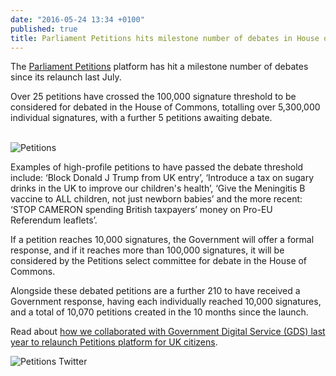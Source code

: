 ```yaml
---
date: "2016-05-24 13:34 +0100"
published: true
title: Parliament Petitions hits milestone number of debates in House of Commons
---
```

The [Parliament Petitions](https://petition.parliament.uk/) platform has hit a milestone number of debates since its relaunch last July.<br/>

Over 25 petitions have crossed the 100,000 signature threshold to be considered for debated in the House of Commons, totalling over 5,300,000 individual signatures, with a further 5 petitions awaiting debate.<br/>
<br/>

![Petitions](http://i1291.photobucket.com/albums/b548/grammccram/Screen%20Shot%202016-05-24%20at%2013.51.18_zpsx7mpxglq.png)

Examples of high-profile petitions to have passed the debate threshold include: ‘Block Donald J Trump from UK entry’, ‘Introduce a tax on sugary drinks in the UK to improve our children's health’, ‘Give the Meningitis B vaccine to ALL children, not just newborn babies’ and the more recent: ‘STOP CAMERON spending British taxpayers’ money on Pro-EU Referendum leaflets’.<br/>

If a petition reaches 10,000 signatures, the Government will offer a formal response, and if it reaches more than 100,000 signatures, it will be considered by the Petitions select committee for debate in the House of Commons.<br/>

Alongside these debated petitions are a further 210 to have received a Government response, having each individually reached 10,000 signatures, and a total of 10,070 petitions created in the 10 months since the launch.<br/>

Read about [how we collaborated with Government Digital Service (GDS) last year to relaunch Petitions platform for UK citizens](https://unboxed.co/project-stories/petitions/).<br/>

![Petitions Twitter](http://i1291.photobucket.com/albums/b548/grammccram/Screen%20Shot%202016-05-24%20at%2014.06.06_zpsjp16jw4d.png)
